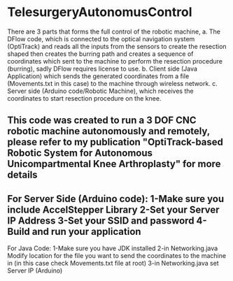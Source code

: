 # TelesurgeryAutonomusControl
There are 3 parts that forms the full control of the robotic machine, 
a. The DFlow code, which is connected to the optical navigation system (OptiTrack) and reads all the inputs from the sensors to create the resection shaped then creates the burring path and creates a sequence of coordinates which sent to the machine to perform the resection procedure (burring), sadly DFlow requires license to use.
b. Client side (Java Application) which sends the generated coordinates from a file (Movements.txt in this case) to the machine through wireless network.
c. Server side (Arduino code/Robotic Machine), which receives the coordinates to start resection procedure on the knee.

This code was created to run a 3 DOF CNC robotic machine autonomously and remotely, please refer to my publication "OptiTrack-based Robotic System for Autonomous Unicompartmental Knee Arthroplasty" for more details
--------------------------------------------
For Server Side (Arduino code):
1-Make sure you include AccelStepper Library
2-Set your Server IP Address
3-Set your SSID and password
4-Build and run your application
--------------------------------------------
For Java Code:
1-Make sure you have JDK installed
2-in Networking.java Modify location for
 the file you want to send the coordinates
 to the machine in (in this case check
 Movements.txt file at root)
3-in Networking.java set Server IP (Arduino)


